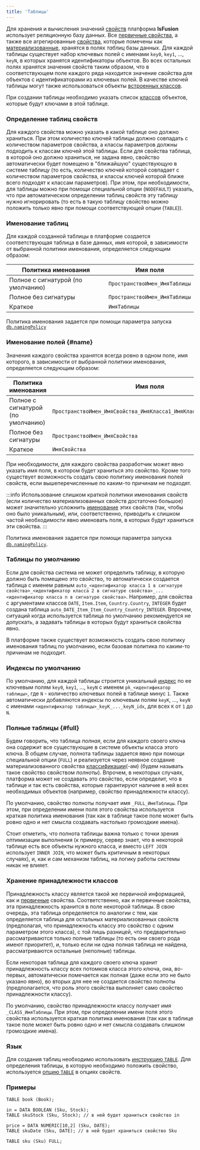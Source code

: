 ```yaml
---
title: 'Таблицы'
---
```


Для хранения и вычисления значений [свойств](Properties.md) платформа **lsFusion** использует реляционную базу данных. Все [первичные свойства](Data_properties_DATA_.md), а также все агрегированные [свойства](Properties.md), которые помечены как [материализованные](Materializations.md), хранятся в полях *таблиц* базы данных. Для каждой таблицы существует набор ключевых полей с именами `key0`, `key1`, ..., `keyN`, в которых хранятся идентификаторы объектов. Во всех остальных полях хранятся значения свойств таким образом, что в соответствующем поле каждого ряда  находится значение свойства для объектов с идентификаторами из ключевых полей. В качестве ключей таблицы могут также использоваться объекты [встроенных классов](Built-in_classes.md).

При создании таблицы необходимо указать список [классов](Classes.md) объектов, которые будут ключами в этой таблице.

### Определение таблиц свойств  

Для каждого свойства можно указать в какой таблице оно должно храниться. При этом количество ключей таблицы должно совпадать с количеством параметров свойства, а классы параметров должны подходить к классам ключей этой таблицы. Если для свойства таблица, в которой оно должно храниться, не задана явно, свойство автоматически будет помещено в "ближайшую" существующую в системе таблицу (то есть, количество ключей которой совпадает с количеством параметров свойства, и классы ключей которой ближе всего подходят к классам параметров). При этом, при необходимости, для таблицы можно при помощи специальной опции (`NODEFAULT`) указать, что при автоматическом определении таблиц свойств эту таблицу нужно игнорировать (то есть в такую таблицу свойство можно положить только явно при помощи соответствующей опции (`TABLE`)).

### Именование таблиц

Для каждой созданной таблицы в платформе создается соответствующая таблица в базе данных, имя которой, в зависимости от выбранной политики именования, определяется следующим образом:

| Политика именования                | Имя поля                      |
| ---------------------------------- | ----------------------------- |
| Полное с сигнатурой (по умолчанию) | `ПространствоИмен_ИмяТаблицы` |
| Полное без сигнатуры               | `ПространствоИмен_ИмяТаблицы` |
| Краткое                            | `ИмяТаблицы`                  |

Политика именования задается при помощи параметра запуска [`db.namingPolicy`](Launch_parameters.md#namingpolicy-broken)

### Именование полей {#name}

Значения каждого свойства хранятся всегда ровно в одном поле, имя которого, в зависимости от выбранной политики именования, определяется следующим образом:

| Политика именования                | Имя поля                                                           |
| ---------------------------------- | ------------------------------------------------------------------ |
| Полное с сигнатурой (по умолчанию) | `ПространствоИмен_ИмяСвойства_ИмяКласса1_ИмяКласса2_..,ИмяКлассаN` |
| Полное без сигнатуры               | `ПространствоИмен_ИмяСвойства`                                     |
| Краткое                            | `ИмяСвойства`                                                      |

При необходимости, для каждого свойства разработчик может явно указать имя поля, в котором будет храниться это свойство. Кроме того существует возможность создать свою политику именования полей свойств, если вышеперечисленные по каким-то причинам не подходят.


:::info
Использование слишком краткой политики именования свойств (если количество материализованных свойств достаточно большое) может значительно усложнить [именование](Naming.md) этих свойств (так, чтобы оно было уникальным), или, соответственно, приводить к слишком частой необходимости явно именовать поля, в которых будут храниться эти свойства.
:::

Политика именования задается при помощи параметра запуска [`db.namingPolicy`](Launch_parameters.md#namingpolicy-broken).

### Таблицы по умолчанию

Если для свойства система не может определить таблицу, в которую должно быть помещено это свойство, то автоматически создается таблица с именем равным `auto_<идентификатор класса 1 в сигнатуре свойства>_<идентификатор класса 2 в сигнатуре свойства>_...<идентификатор класса n в сигнатуре свойства>`. Например, для свойства с аргументами классов `DATE`, `Item.Item`, `Country.Country`, `INTEGER` будет создана таблица `auto_DATE_Item_Item_Country_Country_INTEGER`. Впрочем, ситуаций когда используется таблица по умолчанию рекомендуется не допускать, а задавать таблицы в которых будут храниться свойства явно.

В платформе также существует возможность создать свою политику именования таблиц по умолчанию, если базовая политика по каким-то причинам не подходит.

### Индексы по умолчанию

По умолчанию, для каждой таблицы строится уникальный [индекс](Indexes.md) по ее ключевым полям `key0`, `key1`, ..., `keyN` с именем `pk_<идентификатор таблицы>`, где `N` - количество ключевых полей в таблице минус `1`. Также автоматически добавляются индексы по ключевым полям `keyK`, ..., `keyN` с именами `<идентификатор таблицы>_keyK_..._keyN_idx`, для всех `K` от `1` до `N`.

### Полные таблицы {#full}

Будем говорить, что таблица *полная*, если для каждого своего ключа она содержит все существующие в системе объекты класса этого ключа. В общем случае, полнота таблицы задается явно при помощи специальной опции (`FULL`) и реализуется через неявное создание материализованного свойства [классификации](Classification_IS_AS_.md)(-ам) (будем называть такое свойство свойством *полноты*). Впрочем, в некоторых случаях, платформа может не создавать это свойство, если определит, что в таблице и так есть свойства, которые гарантируют наличие в ней всех необходимых объектов (например, свойство принадлежности классу).

По умолчанию, свойство полноты получает имя `_FULL_ИмяТаблицы`. При этом, при определении имени поля этого свойства используется краткая политика именования (так как в таблице такое поле может быть ровно одно и нет смысла создавать настолько громоздкие имена).

Стоит отметить, что полнота таблицы важна только с точки зрения оптимизации выполнения (к примеру, сервер знает, что в некоторой таблице есть все объекты нужного класса, и вместо `LEFT JOIN` использует `INNER JOIN`, что может быть критичным в некоторых случаях), и, как и сам механизм таблиц, на логику работы системы никак не влияет.

### Хранение принадлежности классов

Принадлежность классу является такой же первичной информацией, как и [первичные](Data_properties_DATA_.md) свойства. Соответственно, как и первичные свойства, эта принадлежность хранится в поле некоторой таблицы. В свою очередь, эта таблица определяется по аналогии с тем, как определяется таблица для остальных материализованных свойств (предполагая, что принадлежность классу это свойство с одним параметром этого класса), с той лишь разницей, что предварительно рассматриваются только полные таблицы (то есть они своего рода имеют приоритет), и, только если ни одна полная таблица не найдена, рассматриваются остальные (неполные) таблицы.

Если некоторая таблица для каждого своего ключа хранит принадлежность классу всех потомков класса этого ключа, она, во-первых, автоматически помечается как полная (даже если это не было указано явно), во вторых для нее не создается свойство полноты (предполагается, что роль этого свойства выполняет само свойство принадлежности классу).

По умолчанию, свойство принадлежности классу получает имя `_CLASS_ИмяТаблицы`. При этом, при определении имени поля этого свойства используется краткая политика именования (так как в таблице такое поле может быть ровно одно и нет смысла создавать слишком громоздкие имена).

### Язык

Для создания таблиц необходимо использовать [инструкцию `TABLE`](TABLE_instruction.md). Для определения таблицы, в которую необходимо положить свойство, используется [опцию `TABLE`](Property_options.md) в опциях свойств.

### Примеры

```lsf
TABLE book (Book);

in = DATA BOOLEAN (Sku, Stock);
TABLE skuStock (Sku, Stock); // в ней будет храниться свойство in

price = DATA NUMERIC[10,2] (Sku, DATE);
TABLE skuDate (Sku, DATE); // в ней будет храниться свойство Sku

TABLE sku (Sku) FULL;
```
